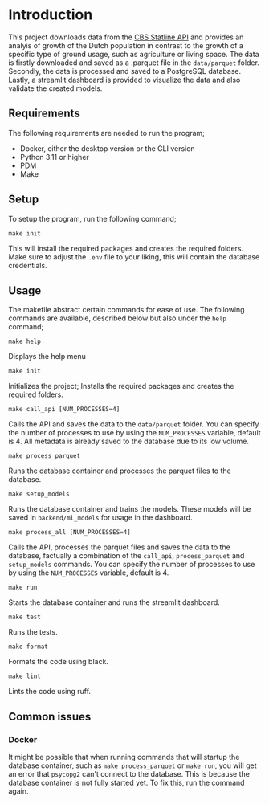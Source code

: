 # Introduction
This project downloads data from the [CBS Statline API](https://opendata.cbs.nl/statline/portal.html?_la=nl&_catalog=CBS&tableId=03759ned&_theme=269) and provides an analyis of growth of the Dutch population in contrast to the growth of a specific type of ground usage, such as agriculture or living space. The data is firstly downloaded and saved as a .parquet file in the `data/parquet` folder. Secondly, the data is processed and saved to a PostgreSQL database. Lastly, a streamlit dashboard is provided to visualize the data and also validate the created models.

## Requirements
The following requirements are needed to run the program;
- Docker, either the desktop version or the CLI version
- Python 3.11 or higher
- PDM
- Make

## Setup
To setup the program, run the following command;
```
make init
```
This will install the required packages and creates the required folders. Make sure to adjust the `.env` file to your liking, this will contain the database credentials.

## Usage
The makefile abstract certain commands for ease of use. The following commands are available, described below but also under the `help` command;
```
make help
```
Displays the help menu
```
make init
```
Initializes the project; Installs the required packages and creates the required folders.
```
make call_api [NUM_PROCESSES=4]
```
Calls the API and saves the data to the `data/parquet` folder. You can specify the number of processes to use by using the `NUM_PROCESSES` variable, default is 4. All metadata is already saved to the database due to its low volume.
```
make process_parquet
```
Runs the database container and processes the parquet files to the database.

```
make setup_models
```
Runs the database container and trains the models. These models will be saved in `backend/ml_models` for usage in the dashboard.

```
make process_all [NUM_PROCESSES=4]
```
Calls the API, processes the parquet files and saves the data to the database, factually a combination of the `call_api`, `process_parquet` and `setup_models` commands. You can specify the number of processes to use by using the `NUM_PROCESSES` variable, default is 4.
```
make run
```
Starts the database container and runs the streamlit dashboard.
```
make test
```
Runs the tests.
```
make format
```
Formats the code using black.
```
make lint
```
Lints the code using ruff.

## Common issues
### Docker
It might be possible that when running commands that will startup the database container, such as `make process_parquet` or `make run`, you will get an error that `psycopg2` can't connect to the database. This is because the database container is not fully started yet. To fix this, run the command again. 
